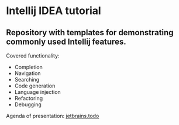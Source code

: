 # Intellij IDEA tutorial

## Repository with templates for demonstrating commonly used Intellij features.

Covered functionality:
 - Completion
 - Navigation
 - Searching
 - Code generation
 - Language injection
 - Refactoring
 - Debugging

Agenda of presentation: [jetbrains.todo](jetbrains.todo)